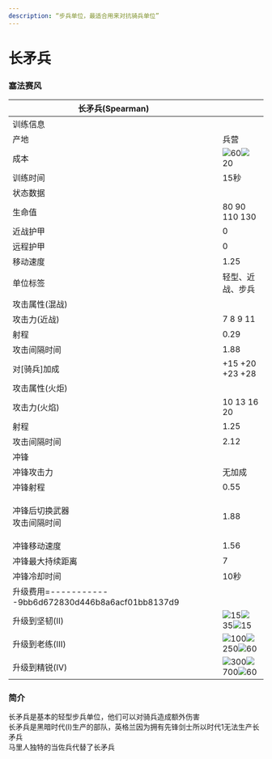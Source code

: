 ```yaml
---
description: “步兵单位，最适合用来对抗骑兵单位”
---
```


# 长矛兵

### 塞法赛风 <a href="#jia" id="jia"></a>

| 长矛兵(Spearman)                                     | <img src="https://seicing-1257171891.cos.ap-nanjing.myqcloud.com/3fatcatpool/aoe4/tech/%E9%95%BF%E7%9F%9B%E5%85%B5.png" alt="" data-size="line">                                                                                                                                                               |
| ------------------------------------------------- | -------------------------------------------------------------------------------------------------------------------------------------------------------------------------------------------------------------------------------------------------------------------------------------------------------------- |
| 训练信息                                              |                                                                                                                                                                                                                                                                                                                |
| 产地                                                | 兵营                                                                                                                                                                                                                                                                                                             |
| 成本                                                | ![](https://seicing-1257171891.cos.ap-nanjing.myqcloud.com/3fatcatpool/aoe4/tech/%E8%82%89.png)60![](https://seicing-1257171891.cos.ap-nanjing.myqcloud.com/3fatcatpool/aoe4/tech/%E6%9C%A8.png)20                                                                                                             |
| 训练时间                                              | 15秒                                                                                                                                                                                                                                                                                                            |
| 状态数据                                              |                                                                                                                                                                                                                                                                                                                |
| 生命值                                               | 80 90 110 130                                                                                                                                                                                                                                                                                                  |
| 近战护甲                                              | 0                                                                                                                                                                                                                                                                                                              |
| 远程护甲                                              | 0                                                                                                                                                                                                                                                                                                              |
| 移动速度                                              | 1.25                                                                                                                                                                                                                                                                                                           |
| 单位标签                                              | 轻型、近战、步兵                                                                                                                                                                                                                                                                                                       |
| 攻击属性(混战)                                          |                                                                                                                                                                                                                                                                                                                |
| 攻击力(近战)                                           | 7 8 9 11                                                                                                                                                                                                                                                                                                       |
| 射程                                                | 0.29                                                                                                                                                                                                                                                                                                           |
| 攻击间隔时间                                            | 1.88                                                                                                                                                                                                                                                                                                           |
| 对\[骑兵]加成                                          | +15 +20 +23 +28                                                                                                                                                                                                                                                                                                |
| 攻击属性(火炬)                                          |                                                                                                                                                                                                                                                                                                                |
| 攻击力(火焰)                                           | 10 13 16 20                                                                                                                                                                                                                                                                                                    |
| 射程                                                | 1.25                                                                                                                                                                                                                                                                                                           |
| 攻击间隔时间                                            | 2.12                                                                                                                                                                                                                                                                                                           |
| 冲锋                                                |                                                                                                                                                                                                                                                                                                                |
| 冲锋攻击力                                             | 无加成                                                                                                                                                                                                                                                                                                            |
| 冲锋射程                                              | 0.55                                                                                                                                                                                                                                                                                                           |
| <p>冲锋后切换武器<br>攻击间隔时间</p>                          | 1.88                                                                                                                                                                                                                                                                                                           |
| 冲锋移动速度                                            | 1.56                                                                                                                                                                                                                                                                                                           |
| 冲锋最大持续距离                                          | 7                                                                                                                                                                                                                                                                                                              |
| 冲锋冷却时间                                            | 10秒                                                                                                                                                                                                                                                                                                            |
| 升级费用=------------9bb6d672830d446b8a6acf01bb8137d9 |                                                                                                                                                                                                                                                                                                                |
| 升级到坚韧(II)                                         | ![](https://seicing-1257171891.cos.ap-nanjing.myqcloud.com/3fatcatpool/aoe4/tech/%E8%82%89.png)15![](https://seicing-1257171891.cos.ap-nanjing.myqcloud.com/3fatcatpool/aoe4/tech/%E9%87%91.png)35![](https://seicing-1257171891.cos.ap-nanjing.myqcloud.com/3fatcatpool/aoe4/tech/%E6%97%B6%E9%97%B4.png)15   |
| 升级到老练(III)                                        | ![](https://seicing-1257171891.cos.ap-nanjing.myqcloud.com/3fatcatpool/aoe4/tech/%E8%82%89.png)100![](https://seicing-1257171891.cos.ap-nanjing.myqcloud.com/3fatcatpool/aoe4/tech/%E9%87%91.png)250![](https://seicing-1257171891.cos.ap-nanjing.myqcloud.com/3fatcatpool/aoe4/tech/%E6%97%B6%E9%97%B4.png)60 |
| 升级到精锐(IV)                                         | ![](https://seicing-1257171891.cos.ap-nanjing.myqcloud.com/3fatcatpool/aoe4/tech/%E8%82%89.png)300![](https://seicing-1257171891.cos.ap-nanjing.myqcloud.com/3fatcatpool/aoe4/tech/%E9%87%91.png)700![](https://seicing-1257171891.cos.ap-nanjing.myqcloud.com/3fatcatpool/aoe4/tech/%E6%97%B6%E9%97%B4.png)60 |

### 简介 <a href="#jia" id="jia"></a>

长矛兵是基本的轻型步兵单位，他们可以对骑兵造成额外伤害\
长矛兵是黑暗时代(I)生产的部队，英格兰因为拥有先锋剑士所以时代1无法生产长矛兵\
马里人独特的当佐兵代替了长矛兵

